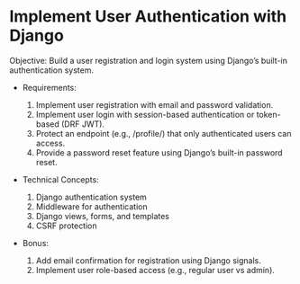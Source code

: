 # Implement User Authentication with Django

Objective: Build a user registration and login system using Django’s built-in authentication system.

 + Requirements:

   1. Implement user registration with email and password validation.
   2. Implement user login with session-based authentication or token-based (DRF JWT).
   3. Protect an endpoint (e.g., /profile/) that only authenticated users can access.
   4. Provide a password reset feature using Django’s built-in password reset.

 + Technical Concepts:
    
    1. Django authentication system
    2. Middleware for authentication
    3. Django views, forms, and templates
    4. CSRF protection

 + Bonus:

    1. Add email confirmation for registration using Django signals.
    2. Implement user role-based access (e.g., regular user vs admin).
   
